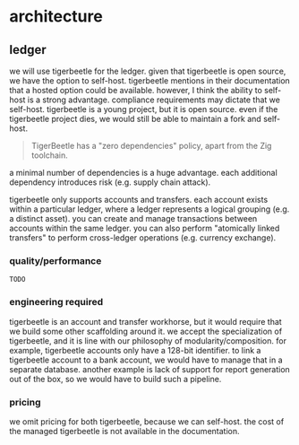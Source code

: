 # architecture

## ledger

we will use tigerbeetle for the ledger.
given that tigerbeetle is open source, we have the option to self-host.
tigerbeetle mentions in their documentation that a hosted option could be available.
however, I think the ability to self-host is a strong advantage.
compliance requirements may dictate that we self-host.
tigerbeetle is a young project, but it is open source.
even if the tigerbeetle project dies, we would still be able to maintain a fork and self-host.

> TigerBeetle has a "zero dependencies" policy, apart from the Zig toolchain.

a minimal number of dependencies is a huge advantage.
each additional dependency introduces risk (e.g. supply chain attack).

tigerbeetle only supports accounts and transfers.
each account exists within a particular ledger, where a ledger represents a logical grouping (e.g. a distinct asset).
you can create and manage transactions between accounts within the same ledger.
you can also perform "atomically linked transfers" to perform cross-ledger operations (e.g. currency exchange).

### quality/performance

`TODO`

### engineering required

tigerbeetle is an account and transfer workhorse, but it would require that we build some other scaffolding around it.
we accept the specialization of tigerbeetle, and it is line with our philosophy of modularity/composition.
for example, tigerbeetle accounts only have a 128-bit identifier.
to link a tigerbeetle account to a bank account, we would have to manage that in a separate database.
another example is lack of support for report generation out of the box, so we would have to build such a pipeline.

### pricing

we omit pricing for both tigerbeetle, because we can self-host.
the cost of the managed tigerbeetle is not available in the documentation.
